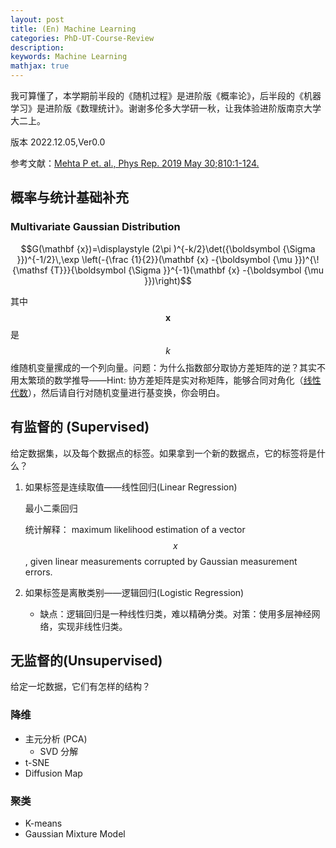 ```yaml
---
layout: post
title: (En) Machine Learning
categories: PhD-UT-Course-Review
description: 
keywords: Machine Learning
mathjax: true
---
```


我可算懂了，本学期前半段的《随机过程》是进阶版《概率论》，后半段的《机器学习》是进阶版《数理统计》。谢谢多伦多大学研一秋，让我体验进阶版南京大学大二上。

版本 2022.12.05,Ver0.0

参考文献：[Mehta P et. al., Phys Rep. 2019 May 30;810:1-124.](https://www.sciencedirect.com/science/article/pii/S0370157319300766)

## 概率与统计基础补充

### Multivariate Gaussian Distribution

$$G(\mathbf {x})=\displaystyle (2\pi )^{-k/2}\det({\boldsymbol {\Sigma }})^{-1/2}\,\exp \left(-{\frac {1}{2}}(\mathbf {x} -{\boldsymbol {\mu }})^{\!{\mathsf {T}}}{\boldsymbol {\Sigma }}^{-1}(\mathbf {x} -{\boldsymbol {\mu }})\right)$$

其中 $$\mathbf {x}$$ 是 $$k$$ 维随机变量摞成的一个列向量。问题：为什么指数部分取协方差矩阵的逆？其实不用太繁琐的数学推导——Hint: 协方差矩阵是实对称矩阵，能够合同对角化（[线性代数](https://shi200005.github.io/2021/09/30/Linear-Algebra/)），然后请自行对随机变量进行基变换，你会明白。

## 有监督的 (Supervised)

给定数据集，以及每个数据点的标签。如果拿到一个新的数据点，它的标签将是什么？

1. 如果标签是连续取值——线性回归(Linear Regression)

   最小二乘回归

   统计解释： maximum likelihood estimation of a vector $$x$$, given linear measurements corrupted by Gaussian measurement errors.

2. 如果标签是离散类别——逻辑回归(Logistic Regression)

   - 缺点：逻辑回归是一种线性归类，难以精确分类。对策：使用多层神经网络，实现非线性归类。

     

## 无监督的(Unsupervised)

给定一坨数据，它们有怎样的结构？

### 降维

- 主元分析 (PCA)
  - SVD 分解
- t-SNE 
- Diffusion Map

### 聚类

- K-means
- Gaussian Mixture Model